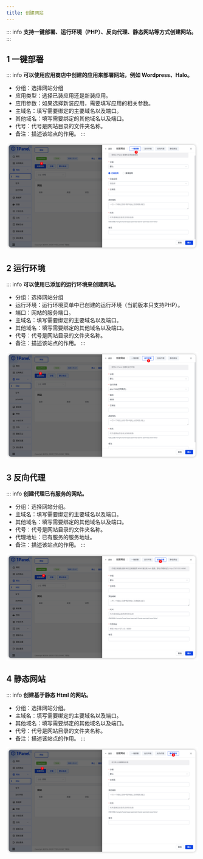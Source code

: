 ```yaml
---
title: 创建网站
---
```


::: info
**支持一键部署、运行环境（PHP）、反向代理、静态网站等方式创建网站。**
:::

## 1 一键部署

::: info
**可以使用应用商店中创建的应用来部署网站，例如 Wordpress、Halo。**

- 分组：选择网站分组
- 应用类型：选择已装应用还是新装应用。
- 应用参数：如果选择新装应用，需要填写应用的相关参数。
- 主域名：填写需要绑定的主要域名以及端口。
- 其他域名：填写需要绑定的其他域名以及端口。
- 代号：代号是网站目录的文件夹名称。
- 备注：描述该站点的作用。
:::

![img.png](../../img/websites/auto_create.png)

## 2 运行环境

::: info
**可以使用已添加的运行环境来创建网站。**

- 分组：选择网站分组
- 运行环境：运行环境菜单中已创建的运行环境（当前版本只支持PHP）。
- 端口：网站的服务端口。
- 主域名：填写需要绑定的主要域名以及端口。
- 其他域名：填写需要绑定的其他域名以及端口。
- 代号：代号是网站目录的文件夹名称。
- 备注：描述该站点的作用。
:::

![img.png](../../img/websites/website_runtime_create.png)

## 3 反向代理

::: info
**创建代理已有服务的网站。**

- 分组：选择网站分组。
- 主域名：填写需要绑定的主要域名以及端口。
- 其他域名：填写需要绑定的其他域名以及端口。
- 代号：代号是网站目录的文件夹名称。
- 代理地址：已有服务的服务地址。
- 备注：描述该站点的作用。
:::

![img.png](../../img/websites/proxy_create.png)

## 4 静态网站

::: info
**创建基于静态 Html 的网站。**

- 分组：选择网站分组。
- 主域名：填写需要绑定的主要域名以及端口。
- 其他域名：填写需要绑定的其他域名以及端口。
- 代号：代号是网站目录的文件夹名称。
- 备注：描述该站点的作用。
:::

![img.png](../../img/websites/static_create.png)